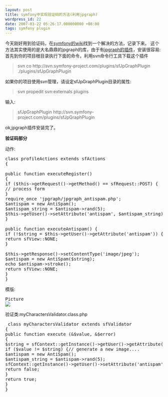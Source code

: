 ```yaml
---
layout: post
title: symfony中实现验证码的方法(利用jpgraph)
wordpress_id: 22
date: 2007-03-22 05:26:17.000000000 +08:00
tags: symfony plugin
---
```

今天刚好用到验证码，在<a href="http://trac.symfony-project.com/trac/wiki/HowToCaptcha">symfony的wiki</a>找到一个解决的方法，记录下来。
这个方法其实使用的是大名鼎鼎的jpgraph的库，由于有<a href="http://trac.symfony-project.com/trac/wiki/sfJpGraphPlugin">jpgraph的插件</a>，安装很容易:
首先到你的项目根目录执行下面的命令，利用svn命令行工具下载这个插件
<blockquote>svn co http://svn.symfony-project.com/plugins/sfJpGraphPlugin ./plugins/sfJpGraphPlugin</blockquote>
如果你的项目使用svn管理，请设定sfJpGraphPlugin目录的属性:
<blockquote>svn propedit svn:externals plugins</blockquote>
输入:
<blockquote>sfJpGraphPlugin http://svn.symfony-project.com/plugins/sfJpGraphPlugin</blockquote>
ok,jpgraph插件安装完了。

<strong>验证码部分</strong>

动作:
<pre line="1" lang="php">
class profileActions extends sfActions
{

public function executeRegister()
{
if ($this-&gt;getRequest()-&gt;getMethod() == sfRequest::POST) {
// process form
}
require_once 'jpgraph/jpgraph_antispam.php';
$antispam = new AntiSpam();
$antispam_string = $antispam-&gt;rand(5);
$this-&gt;getUser()-&gt;setAttribute('antispam', $antispam_string);
}

public function executeAntispam() {
if (!$string = $this-&gt;getUser()-&gt;getAttribute('antispam')) {
return sfView::NONE;
}

$this-&gt;getResponse()-&gt;setContentType('image/jpeg');
$antispam = new AntiSpam($string);
echo $antispam-&gt;stroke();
return sfView::NONE;
}
}</pre>
模版:
<pre line="1" lang="php">
<label>Picture</label>
<img src="http://www.jiangle.name/wp-admin/%3C?php%20echo%20url_for%28%27profile/antispam%27%29;%20?%3E" /></pre>
验证类:myCharactersValidator.class.php

<pre line="1" lang="php"> class myCharactersValidator extends sfValidator
{
public function execute (&amp;$value, &amp;$error)
{
$string = sfContext::getInstance()-&gt;getUser()-&gt;getAttribute('antispam');
if ($value != $string) {// generate a new image....
$antispam = new AntiSpam();
$antispam_string = $antispam-&gt;rand(5);
sfContext::getInstance()-&gt;getUser()-&gt;setAttribute('antispam', $antispam_string);$error = $this-&gt;getParameter('characters_error');
return false;
}
return true;
}
}
</pre>
